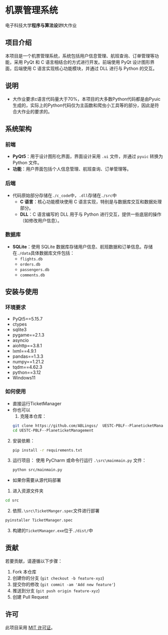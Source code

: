 # 机票管理系统
电子科技大学**程序与算法设计I**大作业
## 项目介绍

本项目是一个机票管理系统，系统包括用户信息管理、航班查询、订单管理等功能，采用 PyQt 和 C 语言相结合的方式进行开发。前端使用 PyQt 设计图形界面，后端使用 C 语言实现核心功能模块，并通过 DLL 进行与 Python 的交互。

## 说明
- 大作业要求c语言代码量大于70%，本项目的大多数Python代码都是由Pyuic生成的，实际上的Python代码仅为主函数和爬虫小工具等的部分，因此是符合大作业的要求的。
## 系统架构

### 前端
- **PyQt5**：用于设计图形化界面，界面设计采用 `.ui` 文件，并通过 `pyuic` 转换为 Python 文件。
- **功能**：用户界面包括个人信息管理、航班查询、订单管理等。

### 后端
- 代码原始部分存储在`./c_code`中，`.dll`存储在`./src`中
    - **C 语言**：核心功能模块使用 C 语言实现，特别是与数据库交互和数据处理部分。
    - **DLL**：C 语言编写的 DLL 用于与 Python 进行交互，提供一些底层的操作（如修改用户信息）。

### 数据库
- **SQLite**：使用 SQLite 数据库存储用户信息、航班数据和订单信息。存储在`./data`具体数据库文件包括：
  - `flights.db`
  - `orders.db`
  - `passengers.db`
  - `comments.db`


## 安装与使用

### 环境要求
- PyQt5==5.15.7
- ctypes
- sqlite3
- pygame==2.1.3
- asyncio
- aiohttp==3.8.1
- lxml==4.9.1
- pandas==1.3.3
- numpy==1.21.2
- tqdm==4.62.3
- python==3.12
- Windows11

### 如何使用
 - 直接运行TicketManager
 - 你也可以
     1. 克隆本仓库：
    ```bash
    git clone https://github.com/ABLingss/  UESTC-PBLF--PlaneticketManagement.git
    cd UESTC-PBLF--PlaneticketManagement
    ```
 2. 安装依赖：
    ```bash
    pip install -r requirements.txt
    ```
 3. 运行项目：
    使用 PyCharm 或命令行运行 `.\src\mainmain.py` 文件：
    ```bash
    python src/mainmain.py
    ```
-  如果你需要从源代码部署  
 1. 进入资源文件夹
 ```bash
 cd src
 ```
 2. 依照`.\src\TicketManger.spec`文件进行部署
 ```bash
 pyinstaller TicketManager.spec
 ```
 3. 构建的`TicketManager.exe`位于`./dist/`中



## 贡献

若要贡献，请遵循以下步骤：
1. Fork 本仓库
2. 创建你的分支 (`git checkout -b feature-xyz`)
3. 提交你的修改 (`git commit -am 'Add new feature'`)
4. 推送到分支 (`git push origin feature-xyz`)
5. 创建 Pull Request

## 许可

此项目采用 [MIT 许可证](https://opensource.org/licenses/MIT)。




